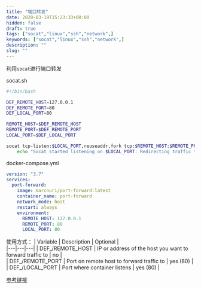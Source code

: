 ```yaml
---
title: "端口转发"
date: 2020-03-19T15:23:33+08:00
hidden: false
draft: true
tags: ["socat","linux","ssh","network",]
keywords: ["socat","linux","ssh","network",]
description: ""
slug: ""
---
```


利用`socat`进行端口转发 
<!--more-->

socat.sh
```bash
#!/bin/bash

DEF_REMOTE_HOST=127.0.0.1
DEF_REMOTE_PORT=80
DEF_LOCAL_PORT=80

REMOTE_HOST=$DEF_REMOTE_HOST
REMOTE_PORT=$DEF_REMOTE_PORT
LOCAL_PORT=$DEF_LOCAL_PORT

socat tcp-listen:$LOCAL_PORT,reuseaddr,fork tcp:$REMOTE_HOST:$REMOTE_PORT & pid=$! && trap "kill $pid" SIGINT && \
	echo "Socat started listening on $LOCAL_PORT: Redirecting traffic to $REMOTE_HOST:$REMOTE_PORT ($pid)" && wait $pid
```

docker-compose.yml
```yml
version: "3.7"
services:
  port-forward:
    image: marcnuri/port-forward:latest
    container_name: port-forward
    network_mode: host
    restart: always
    environment:
      REMOTE_HOST: 127.0.0.1
      REMOTE_PORT: 80
      LOCAL_PORT: 80
```

使用方式：
| Variable  | Description  | Optional  |  
|---|---|---|
|  DEF_/REMOTE_HOST |  IP or address of the host you want to forward traffic to | no  |  
|  DEF_/REMOTE_PORT |  Port on remote host to forward traffic to	 |  yes (80) |   
|  DEF_/LOCAL_PORT |  Port where container listens	 |  yes (80) |  


[参考链接](https://hub.docker.com/r/marcnuri/port-forward)